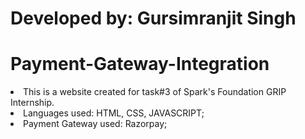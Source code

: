 # Developed by:  Gursimranjit Singh
# Payment-Gateway-Integration
<li> This is a website created for task#3 of Spark's Foundation GRIP Internship.
<li> Languages used: HTML, CSS, JAVASCRIPT;
<li> Payment Gateway used: Razorpay;
